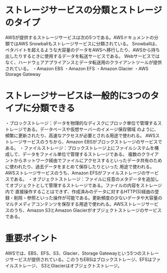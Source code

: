 # ストレージサービスの分類とストレージのタイプ
AWSが提供するストレージサービスは次の5つである。AWSドキュメントの分類ではAWS Snowballもストレージサービスに分類されている。
Snowballは、ペタバイトを超えるような大容量のデータをAWSへ移行したり、AWSから持ち出したりするときに使用するデータを転送サービスである。
Webサービスではなく、ハードウェアアプライアンスとデータ転送用のクライアントツールが提供されている。
・Amazon EBS
・Amazon EFS
・Amazon Glacier
・AWS Storage Gateway

# ストレージサービスは一般的に3つのタイプに分類できる
・ブロックストレージ：データを物理的なディスクにブロック単位で管理するストレージである。データベースや仮想サーバーのイメージ保存領域
のように、頻繁に更新されたり、高速なアクセスが必要とされる用途で使われる。
AWSストレージサービスのうちから、Amazon EBSがブロックストレージのサービスである。
・ファイルストレージ：ブロックストレージ上にファイルシステムを構成して、データをファイル単位で管理するストレージである。
複数のクライアントからネットワーク経由でファイルにアクセスするといったデータ共有のために使われたり、過去データをまとめて保存したりといった
用途で使われる。AWSストレージサービスのうち、Amazon EFSがファイルストレージのサービスである。
・オブジェクトストレージ：ファイルに任意のメタデータを追加してオブジェクトとして管理するストレージである。ファイルの内容をストレージ内で
直接操作することはできず、作成済みのデータに対するHTTP(S)経由の登録・削除・参照といった操作が可能である。更新頻度の少ないデータや大容量の
マルチメディアコンテンツを保存する用途で使われる。AWSストレージサービスのうち、Amazon S3とAmazon Glacierがオブジェクトストレージのサービスである。

# 重要ポイント
AWSでは、EBS、EFS、S3、Glacier、Storage Gatewayという5つのストレージサービスが提供されている。このうちEBSはブロックストレージ、EFSはファイルストレージ、
S3とGlacierはオブジェクトストレージ。
